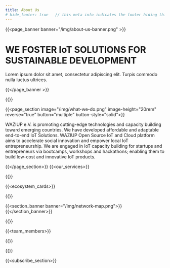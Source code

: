 ```yaml
---
title: About Us
# hide_footer: true   // this meta info indicates the footer hiding thing.
---
```


{{<page_banner banner="/img/about-us-banner.png" >}}

# WE FOSTER IoT SOLUTIONS FOR SUSTAINABLE DEVELOPMENT

Lorem ipsum dolor sit amet, consectetur adipiscing elit. Turpis commodo nulla luctus ultrices.

{{</page_banner >}}

{{<title>}}Who Are We?{{</title>}}

{{<page_section image="/img/what-we-do.png" image-height="20rem" reverse="true"  button="multiple" button-style="solid">}}

<!-- # Who Are We? -->
WAZIUP e.V. is promoting cutting-edge technologies and capacity building toward emerging countries. We have developed affordable and adaptable end-to-end IoT Solutions. WAZIUP Open Source IoT and Cloud platform aims to accelerate social innovation and empower local IoT entrepreneurship. We are engaged in IoT capacity building for startups and entrepreneurs via bootcamps, workshops and hackathons; enabling them to build low-cost and innovative IoT products. 

{{</page_section>}}
{{<our_services>}}

{{<title>}}Our Ecosystem{{</title>}}

{{<ecosystem_cards>}}

{{<title>}}Our Network{{</title>}}

{{<section_banner banner="/img/network-map.png">}}{{</section_banner>}}

{{<title>}}Our Experts{{</title>}}

{{<team_members>}}

{{<title>}}Our Partners{{</title>}}

{{<partners>}}

{{<subscribe_section>}}